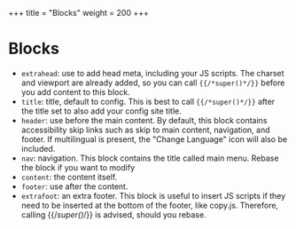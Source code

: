 +++
title = "Blocks"
weight = 200
+++
# Blocks
* `extrahead`: use to add head meta, including your JS scripts. The charset and viewport are already added, so you can call `{{/*super()*/}}` before you add content to this block.
* `title`: title, default to config. This is best to call `{{/*super()*/}}` after the title set to also add your config site title.
* `header`: use before the main content. By default, this block contains accessibility skip links such as skip to main content, navigation, and footer. If multilingual is present, the "Change Language" icon will also be included.
* `nav`: navigation. This block contains the title called main menu. Rebase the block if you want to modify
* `content`: the content itself.
* `footer`: use after the content.
* `extrafoot`: an extra footer. This block is useful to insert JS scripts if they need to be inserted at the bottom of the footer, like copy.js. Therefore, calling {{/*super()*/}} is advised, should you rebase.